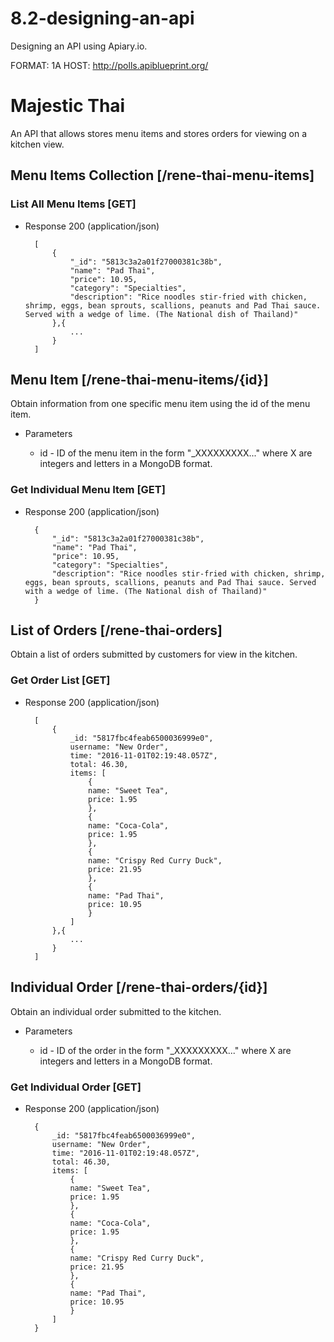 # 8.2-designing-an-api
Designing an API using Apiary.io.

FORMAT: 1A
HOST: http://polls.apiblueprint.org/

# Majestic Thai

An API that allows stores menu items and stores orders for viewing on a kitchen view.

## Menu Items Collection [/rene-thai-menu-items]

### List All Menu Items [GET]

+ Response 200 (application/json)

        [
            {
                "_id": "5813c3a2a01f27000381c38b",
                "name": "Pad Thai",
                "price": 10.95,
                "category": "Specialties",
                "description": "Rice noodles stir-fried with chicken, shrimp, eggs, bean sprouts, scallions, peanuts and Pad Thai sauce. Served with a wedge of lime. (The National dish of Thailand)"
            },{
                ...
            }
        ]

## Menu Item [/rene-thai-menu-items/{id}]

Obtain information from one specific menu item using the id of the menu item.

+ Parameters

    + id - ID of the menu item in the form "_XXXXXXXXX..." where X are integers and letters in a MongoDB format.
    
### Get Individual Menu Item [GET]

+ Response 200 (application/json)

        {
            "_id": "5813c3a2a01f27000381c38b",
            "name": "Pad Thai",
            "price": 10.95,
            "category": "Specialties",
            "description": "Rice noodles stir-fried with chicken, shrimp, eggs, bean sprouts, scallions, peanuts and Pad Thai sauce. Served with a wedge of lime. (The National dish of Thailand)"
        }
        
## List of Orders [/rene-thai-orders]

Obtain a list of orders submitted by customers for view in the kitchen.

### Get Order List [GET]

+ Response 200 (application/json)

        [
            {
                _id: "5817fbc4feab6500036999e0",
                username: "New Order",
                time: "2016-11-01T02:19:48.057Z",
                total: 46.30,
                items: [
                    {
                    name: "Sweet Tea",
                    price: 1.95
                    },
                    {
                    name: "Coca-Cola",
                    price: 1.95
                    },
                    {
                    name: "Crispy Red Curry Duck",
                    price: 21.95
                    },
                    {
                    name: "Pad Thai",
                    price: 10.95
                    }
                ]
            },{
                ...
            }
        ]
        
## Individual Order [/rene-thai-orders/{id}]

Obtain an individual order submitted to the kitchen.

+ Parameters

    + id - ID of the order in the form "_XXXXXXXXX..." where X are integers and letters in a MongoDB format.
    
### Get Individual Order [GET]

+ Response 200 (application/json)

        {
            _id: "5817fbc4feab6500036999e0",
            username: "New Order",
            time: "2016-11-01T02:19:48.057Z",
            total: 46.30,
            items: [
                {
                name: "Sweet Tea",
                price: 1.95
                },
                {
                name: "Coca-Cola",
                price: 1.95
                },
                {
                name: "Crispy Red Curry Duck",
                price: 21.95
                },
                {
                name: "Pad Thai",
                price: 10.95
                }
            ]
        }

